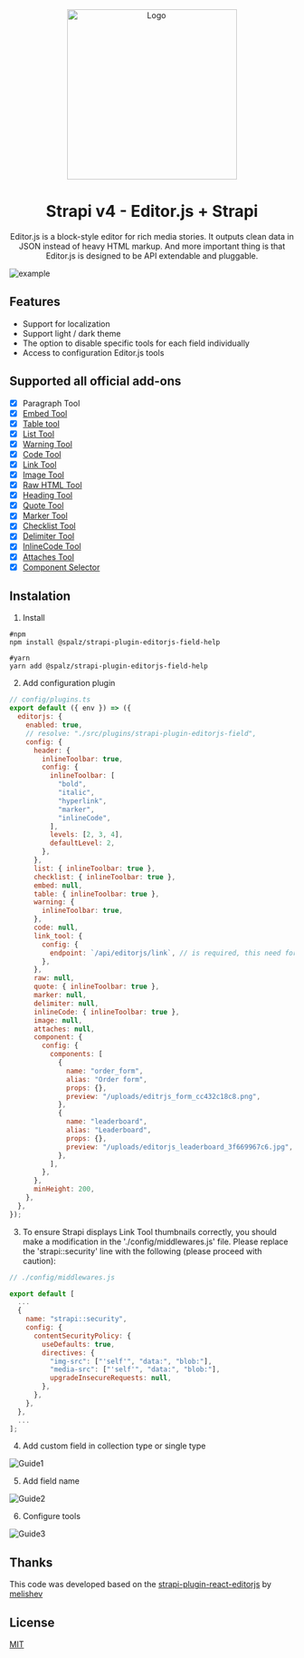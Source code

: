 

<div align="center">
    <img alt="Logo" src=".github/assets/logo.png" width="300px">
</div>

<div align="center">
  <h1>Strapi v4 - Editor.js + Strapi</h1>
  <p>Editor.js is a block-style editor for rich media stories. It outputs clean data in JSON instead of heavy HTML markup. And more important thing is that Editor.js is designed to be API extendable and pluggable.</p>
</div>

![example](.github/assets/example.png)

## Features
- Support for localization
- Support light / dark theme
- The option to disable specific tools for each field individually
- Access to configuration Editor.js tools

## Supported all official add-ons

- [x] Paragraph Tool
- [x] [Embed Tool](https://github.com/editor-js/embed)
- [x] [Table tool](https://github.com/editor-js/table)
- [x] [List Tool](https://github.com/editor-js/list)
- [x] [Warning Tool](https://github.com/editor-js/warning)
- [x] [Code Tool](https://github.com/editor-js/code)
- [x] [Link Tool](https://github.com/editor-js/link)
- [x] [Image Tool](https://github.com/editor-js/image)
- [x] [Raw HTML Tool](https://github.com/editor-js/raw)
- [x] [Heading Tool](https://github.com/editor-js/header)
- [x] [Quote Tool](https://github.com/editor-js/quote)
- [x] [Marker Tool](https://github.com/editor-js/marker)
- [x] [Checklist Tool](https://github.com/editor-js/checklist)
- [x] [Delimiter Tool](https://github.com/editor-js/delimiter)
- [x] [InlineCode Tool](https://github.com/editor-js/inline-code)
- [x] [Attaches Tool](https://github.com/editor-js/attaches)
- [x] [Component Selector](https://github.com/VLZH/editorjs-component-selector)

## Instalation

1. Install

```text
#npm
npm install @spalz/strapi-plugin-editorjs-field-help
```

```text
#yarn
yarn add @spalz/strapi-plugin-editorjs-field-help
```

2. Add configuration plugin
```javascript
// config/plugins.ts
export default ({ env }) => ({
  editorjs: {
    enabled: true,
    // resolve: "./src/plugins/strapi-plugin-editorjs-field",
    config: {
      header: {
        inlineToolbar: true,
        config: {
          inlineToolbar: [
            "bold",
            "italic",
            "hyperlink",
            "marker",
            "inlineCode",
          ],
          levels: [2, 3, 4],
          defaultLevel: 2,
        },
      },
      list: { inlineToolbar: true },
      checklist: { inlineToolbar: true },
      embed: null,
      table: { inlineToolbar: true },
      warning: {
        inlineToolbar: true,
      },
      code: null,
      link_tool: {
        config: {
          endpoint: `/api/editorjs/link`, // is required, this need for parser
        },
      },
      raw: null,
      quote: { inlineToolbar: true },
      marker: null,
      delimiter: null,
      inlineCode: { inlineToolbar: true },
      image: null,
      attaches: null,
      component: {
        config: {
          components: [
            {
              name: "order_form",
              alias: "Order form",
              props: {},
              preview: "/uploads/editrjs_form_cc432c18c8.png",
            },
            {
              name: "leaderboard",
              alias: "Leaderboard",
              props: {},
              preview: "/uploads/editorjs_leaderboard_3f669967c6.jpg",
            },
          ],
        },
      },
      minHeight: 200,
    },
  },
});
```

3. To ensure Strapi displays Link Tool thumbnails correctly, you should make a modification in the './config/middlewares.js' file. Please replace the 'strapi::security' line with the following (please proceed with caution):

```javascript
// ./config/middlewares.js

export default [
  ...
  {
    name: "strapi::security",
    config: {
      contentSecurityPolicy: {
        useDefaults: true,
        directives: {
          "img-src": ["'self'", "data:", "blob:"],
          "media-src": ["'self'", "data:", "blob:"],
          upgradeInsecureRequests: null,
        },
      },
    },
  },
  ...
];

```

4. Add custom field in collection type or single type

![Guide1](.github/assets/guide1.png)

5. Add field name

![Guide2](.github/assets/guide2.png)

6. Configure tools

![Guide3](.github/assets/guide3.png)

## Thanks
<p>
This code was developed based on the  <a href="https://github.com/melishev/strapi-plugin-react-editorjs">strapi-plugin-react-editorjs</a> by <a href="https://github.com/melishev">melishev</a>
</p>

## License

[MIT](https://choosealicense.com/licenses/mit/)
